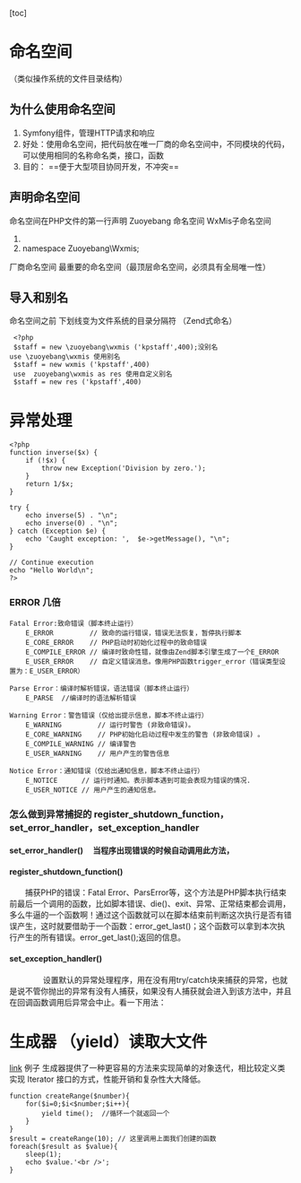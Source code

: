[toc]
# 命名空间
（类似操作系统的文件目录结构）

## 为什么使用命名空间
1. Symfony组件，管理HTTP请求和响应
2. 好处：使用命名空间，把代码放在唯一厂商的命名空间中，不同模块的代码，可以使用相同的名称命名类，接口，函数
3. 目的： ==便于大型项目协同开发，不冲突==


## 声明命名空间

 命名空间在PHP文件的第一行声明  Zuoyebang 命名空间 WxMis子命名空间
1. <?php 
1. namespace Zuoyebang\Wxmis;


厂商命名空间 最重要的命名空间（最顶层命名空间，必须具有全局唯一性）
## 导入和别名
命名空间之前   下划线变为文件系统的目录分隔符 （Zend式命名）
```
 <?php
 $staff = new \zuoyebang\wxmis ('kpstaff',400);没别名
use \zuoyebang\wxmis 使用别名
 $staff = new wxmis ('kpstaff',400)
 use  zuoyebang\wxmis as res 使用自定义别名
 $staff = new res ('kpstaff',400)
```

# 异常处理

```
<?php
function inverse($x) {
    if (!$x) {
        throw new Exception('Division by zero.');
    }
    return 1/$x;
}

try {
    echo inverse(5) . "\n";
    echo inverse(0) . "\n";
} catch (Exception $e) {
    echo 'Caught exception: ',  $e->getMessage(), "\n";
}

// Continue execution
echo "Hello World\n";
?>
```
### ERROR 几倍
 
    Fatal Error:致命错误（脚本终止运行）
        E_ERROR         // 致命的运行错误，错误无法恢复，暂停执行脚本
        E_CORE_ERROR    // PHP启动时初始化过程中的致命错误
        E_COMPILE_ERROR // 编译时致命性错，就像由Zend脚本引擎生成了一个E_ERROR
        E_USER_ERROR    // 自定义错误消息。像用PHP函数trigger_error（错误类型设置为：E_USER_ERROR）

    Parse Error：编译时解析错误，语法错误（脚本终止运行）
        E_PARSE  //编译时的语法解析错误

    Warning Error：警告错误（仅给出提示信息，脚本不终止运行）
        E_WARNING         // 运行时警告 (非致命错误)。
        E_CORE_WARNING    // PHP初始化启动过程中发生的警告 (非致命错误) 。
        E_COMPILE_WARNING // 编译警告
        E_USER_WARNING    // 用户产生的警告信息

    Notice Error：通知错误（仅给出通知信息，脚本不终止运行）
        E_NOTICE      // 运行时通知。表示脚本遇到可能会表现为错误的情况.
        E_USER_NOTICE // 用户产生的通知信息。

### 怎么做到异常捕捉的  register_shutdown_function，set_error_handler，set_exception_handler

#### set_error_handler() 　当程序出现错误的时候自动调用此方法，

#### register_shutdown_function()
 
　　捕获PHP的错误：Fatal Error、ParsError等，这个方法是PHP脚本执行结束前最后一个调用的函数，比如脚本错误、die()、exit、异常、正常结束都会调用，多么牛逼的一个函数啊！通过这个函数就可以在脚本结束前判断这次执行是否有错误产生，这时就要借助于一个函数：error_get_last()；这个函数可以拿到本次执行产生的所有错误。error_get_last();返回的信息。
#### set_exception_handler()
　　
　　设置默认的异常处理程序，用在没有用try/catch块来捕获的异常，也就是说不管你抛出的异常有没有人捕获，如果没有人捕获就会进入到该方法中，并且在回调函数调用后异常会中止。看一下用法：
　　
# 生成器 （yield）读取大文件

[link](https://www.cnblogs.com/johnson108178/p/8007585.html)
例子
生成器提供了一种更容易的方法来实现简单的对象迭代，相比较定义类实现 Iterator 接口的方式，性能开销和复杂性大大降低。

```
function createRange($number){
    for($i=0;$i<$number;$i++){
        yield time();  //循环一个就返回一个
    }
}
$result = createRange(10); // 这里调用上面我们创建的函数
foreach($result as $value){
    sleep(1);
    echo $value.'<br />';
}
```